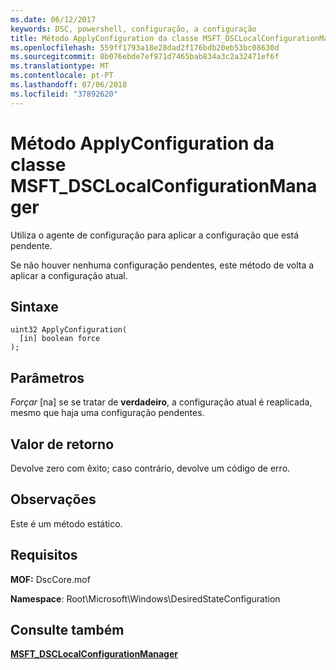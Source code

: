 ```yaml
---
ms.date: 06/12/2017
keywords: DSC, powershell, configuração, a configuração
title: Método ApplyConfiguration da classe MSFT_DSCLocalConfigurationManager
ms.openlocfilehash: 559ff1793a18e28dad2f176bdb20eb53bc08630d
ms.sourcegitcommit: 8b076ebde7ef971d7465bab834a3c2a32471ef6f
ms.translationtype: MT
ms.contentlocale: pt-PT
ms.lasthandoff: 07/06/2018
ms.locfileid: "37892620"
---
```

# <a name="applyconfiguration-method-of-the-msftdsclocalconfigurationmanager-class"></a>Método ApplyConfiguration da classe MSFT_DSCLocalConfigurationManager

Utiliza o agente de configuração para aplicar a configuração que está pendente.

Se não houver nenhuma configuração pendentes, este método de volta a aplicar a configuração atual.

## <a name="syntax"></a>Sintaxe

```mof
uint32 ApplyConfiguration(
  [in] boolean force
);
```

## <a name="parameters"></a>Parâmetros

*Forçar* \[na\] se se tratar de **verdadeiro**, a configuração atual é reaplicada, mesmo que haja uma configuração pendentes.

## <a name="return-value"></a>Valor de retorno

Devolve zero com êxito; caso contrário, devolve um código de erro.

## <a name="remarks"></a>Observações

Este é um método estático.

## <a name="requirements"></a>Requisitos

**MOF:** DscCore.mof

**Namespace**: Root\Microsoft\Windows\DesiredStateConfiguration

## <a name="see-also"></a>Consulte também

[**MSFT_DSCLocalConfigurationManager**](msft-dsclocalconfigurationmanager.md)